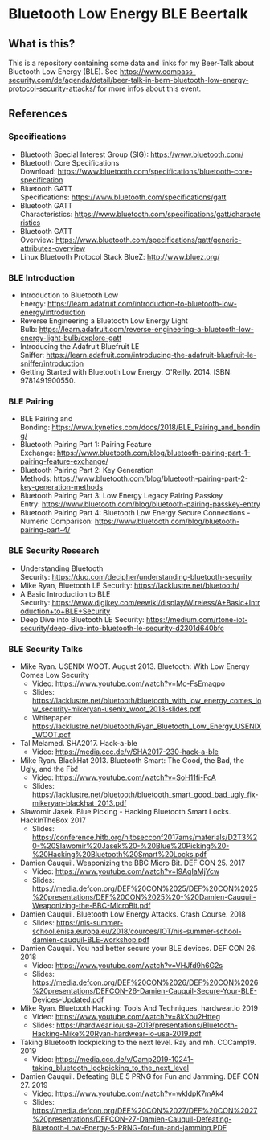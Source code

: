 # Bluetooth Low Energy BLE Beertalk

## What is this?

This is a repository containing some data and links for my Beer-Talk about Bluetooth Low Energy (BLE).
See https://www.compass-security.com/de/agenda/detail/beer-talk-in-bern-bluetooth-low-energy-protocol-security-attacks/ for more infos about this event.

## References

### Specifications

* Bluetooth Special Interest Group (SIG): https://www.bluetooth.com/
* Bluetooth Core Specifications Download: https://www.bluetooth.com/specifications/bluetooth-core-specification
* Bluetooth GATT Specifications: https://www.bluetooth.com/specifications/gatt
* Bluetooth GATT Characteristics: https://www.bluetooth.com/specifications/gatt/characteristics
* Bluetooth GATT Overview: https://www.bluetooth.com/specifications/gatt/generic-attributes-overview
* Linux Bluetooth Protocol Stack BlueZ: http://www.bluez.org/

### BLE Introduction

* Introduction to Bluetooth Low Energy: https://learn.adafruit.com/introduction-to-bluetooth-low-energy/introduction
* Reverse Engineering a Bluetooth Low Energy Light Bulb: https://learn.adafruit.com/reverse-engineering-a-bluetooth-low-energy-light-bulb/explore-gatt
* Introducing the Adafruit Bluefruit LE Sniffer: https://learn.adafruit.com/introducing-the-adafruit-bluefruit-le-sniffer/introduction
* Getting Started with Bluetooth Low Energy. O'Reilly. 2014. ISBN: 9781491900550.

### BLE Pairing

* BLE Pairing and Bonding: https://www.kynetics.com/docs/2018/BLE_Pairing_and_bonding/
* Bluetooth Pairing Part 1: Pairing Feature Exchange: https://www.bluetooth.com/blog/bluetooth-pairing-part-1-pairing-feature-exchange/
* Bluetooth Pairing Part 2: Key Generation Methods: https://www.bluetooth.com/blog/bluetooth-pairing-part-2-key-generation-methods
* Bluetooth Pairing Part 3: Low Energy Legacy Pairing Passkey Entry: https://www.bluetooth.com/blog/bluetooth-pairing-passkey-entry
* Bluetooth Pairing Part 4: Bluetooth Low Energy Secure Connections - Numeric Comparison: https://www.bluetooth.com/blog/bluetooth-pairing-part-4/

### BLE Security Research

* Understanding Bluetooth Security: https://duo.com/decipher/understanding-bluetooth-security
* Mike Ryan, Bluetooth LE Security: https://lacklustre.net/bluetooth/
* A Basic Introduction to BLE Security: https://www.digikey.com/eewiki/display/Wireless/A+Basic+Introduction+to+BLE+Security
* Deep Dive into Bluetooth LE Security: https://medium.com/rtone-iot-security/deep-dive-into-bluetooth-le-security-d2301d640bfc

### BLE Security Talks

* Mike Ryan. USENIX WOOT. August 2013. Bluetooth: With Low Energy Comes Low Security
  * Video: https://www.youtube.com/watch?v=Mo-FsEmaqpo
  * Slides: https://lacklustre.net/bluetooth/bluetooth_with_low_energy_comes_low_security-mikeryan-usenix_woot_2013-slides.pdf
  * Whitepaper: https://lacklustre.net/bluetooth/Ryan_Bluetooth_Low_Energy_USENIX_WOOT.pdf
* Tal Melamed. SHA2017. Hack-a-ble
  * Video: https://media.ccc.de/v/SHA2017-230-hack-a-ble
* Mike Ryan. BlackHat 2013. Bluetooth Smart: The Good, the Bad, the Ugly, and the Fix!
  * Video: https://www.youtube.com/watch?v=SoH11fi-FcA
  * Slides: https://lacklustre.net/bluetooth/bluetooth_smart_good_bad_ugly_fix-mikeryan-blackhat_2013.pdf
* Slawomir Jasek. Blue Picking - Hacking Bluetooth Smart Locks. HackInTheBox 2017
  * Slides: https://conference.hitb.org/hitbsecconf2017ams/materials/D2T3%20-%20Slawomir%20Jasek%20-%20Blue%20Picking%20-%20Hacking%20Bluetooth%20Smart%20Locks.pdf
* Damien Cauquil. Weaponizing the BBC Micro Bit. DEF CON 25. 2017
  * Video: https://www.youtube.com/watch?v=I9AqIaMjYcw
  * Slides: https://media.defcon.org/DEF%20CON%2025/DEF%20CON%2025%20presentations/DEF%20CON%2025%20-%20Damien-Cauquil-Weaponizing-the-BBC-MicroBit.pdf
* Damien Cauquil. Bluetooth Low Energy Attacks. Crash Course. 2018
  * Slides: https://nis-summer-school.enisa.europa.eu/2018/cources/IOT/nis-summer-school-damien-cauquil-BLE-workshop.pdf
* Damien Cauquil. You had better secure your BLE devices. DEF CON 26. 2018
  * Video: https://www.youtube.com/watch?v=VHJfd9h6G2s
  * Slides: https://media.defcon.org/DEF%20CON%2026/DEF%20CON%2026%20presentations/DEFCON-26-Damien-Cauquil-Secure-Your-BLE-Devices-Updated.pdf
* Mike Ryan. Bluetooth Hacking: Tools And Techniques. hardwear.io 2019
  * Video: https://www.youtube.com/watch?v=8kXbu2Htteg
  * Slides: https://hardwear.io/usa-2019/presentations/Bluetooth-Hacking-Mike%20Ryan-hardwear-io-usa-2019.pdf
* Taking Bluetooth lockpicking to the next level. Ray and mh. CCCamp19. 2019
  * Video: https://media.ccc.de/v/Camp2019-10241-taking_bluetooth_lockpicking_to_the_next_level
* Damien Cauquil. Defeating BLE 5 PRNG for Fun and Jamming. DEF CON 27. 2019
  * Video: https://www.youtube.com/watch?v=wkIdpK7mAk4
  * Slides: https://media.defcon.org/DEF%20CON%2027/DEF%20CON%2027%20presentations/DEFCON-27-Damien-Cauquil-Defeating-Bluetooth-Low-Energy-5-PRNG-for-fun-and-jamming.PDF
